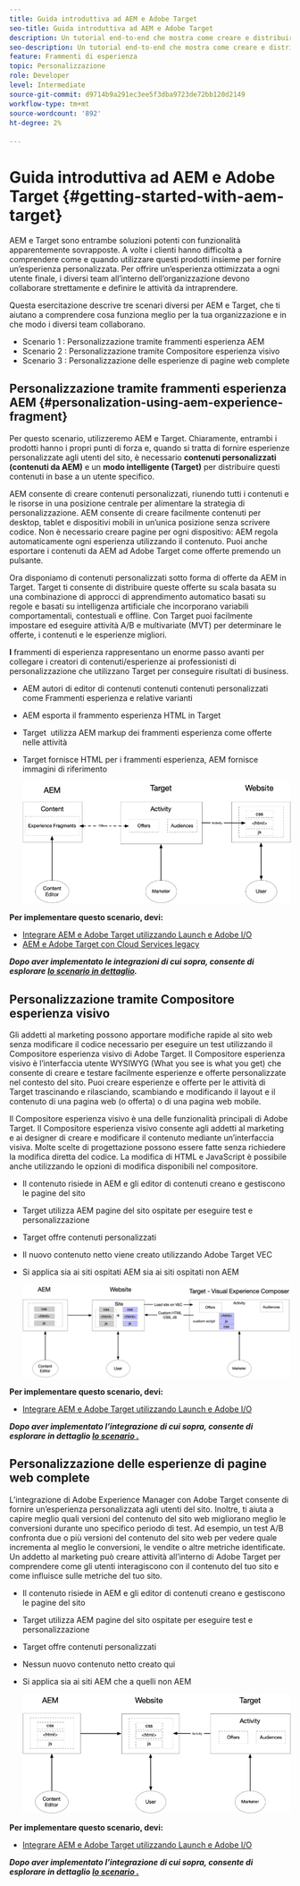 ```yaml
---
title: Guida introduttiva ad AEM e Adobe Target
seo-title: Guida introduttiva ad AEM e Adobe Target
description: Un tutorial end-to-end che mostra come creare e distribuire esperienze personalizzate utilizzando Adobe Experience Manager e Adobe Target. Questa esercitazione illustra anche le diverse figure coinvolte nel processo end to end e la loro collaborazione tra di loro
seo-description: Un tutorial end-to-end che mostra come creare e distribuire esperienze personalizzate utilizzando Adobe Experience Manager e Adobe Target. Questa esercitazione illustra anche le diverse figure coinvolte nel processo end to end e la loro collaborazione tra di loro
feature: Frammenti di esperienza
topic: Personalizzazione
role: Developer
level: Intermediate
source-git-commit: d9714b9a291ec3ee5f3dba9723de72bb120d2149
workflow-type: tm+mt
source-wordcount: '892'
ht-degree: 2%

---
```



# Guida introduttiva ad AEM e Adobe Target {#getting-started-with-aem-target}

AEM e Target sono entrambe soluzioni potenti con funzionalità apparentemente sovrapposte. A volte i clienti hanno difficoltà a comprendere come e quando utilizzare questi prodotti insieme per fornire un’esperienza personalizzata. Per offrire un’esperienza ottimizzata a ogni utente finale, i diversi team all’interno dell’organizzazione devono collaborare strettamente e definire le attività da intraprendere.

Questa esercitazione descrive tre scenari diversi per AEM e Target, che ti aiutano a comprendere cosa funziona meglio per la tua organizzazione e in che modo i diversi team collaborano.

* Scenario 1 : Personalizzazione tramite frammenti esperienza AEM
* Scenario 2 : Personalizzazione tramite Compositore esperienza visivo
* Scenario 3 : Personalizzazione delle esperienze di pagine web complete

## Personalizzazione tramite frammenti esperienza AEM {#personalization-using-aem-experience-fragment}

Per questo scenario, utilizzeremo AEM e Target. Chiaramente, entrambi i prodotti hanno i propri punti di forza e, quando si tratta di fornire esperienze personalizzate agli utenti del sito, è necessario **contenuti personalizzati (contenuti da AEM)** e un **modo intelligente (Target)** per distribuire questi contenuti in base a un utente specifico.

AEM consente di creare contenuti personalizzati, riunendo tutti i contenuti e le risorse in una posizione centrale per alimentare la strategia di personalizzazione. AEM consente di creare facilmente contenuti per desktop, tablet e dispositivi mobili in un’unica posizione senza scrivere codice. Non è necessario creare pagine per ogni dispositivo: AEM regola automaticamente ogni esperienza utilizzando il contenuto. Puoi anche esportare i contenuti da AEM ad Adobe Target come offerte premendo un pulsante.

Ora disponiamo di contenuti personalizzati sotto forma di offerte da AEM in Target. Target ti consente di distribuire queste offerte su scala basata su una combinazione di approcci di apprendimento automatico basati su regole e basati su intelligenza artificiale che incorporano variabili comportamentali, contestuali e offline.  Con Target puoi facilmente impostare ed eseguire attività A/B e multivariate (MVT) per determinare le offerte, i contenuti e le esperienze migliori.

**I** frammenti di esperienza rappresentano un enorme passo avanti per collegare i creatori di contenuti/esperienze ai professionisti di personalizzazione che utilizzano Target per conseguire risultati di business.

* AEM autori di editor di contenuti contenuti contenuti personalizzati come Frammenti esperienza e relative varianti
* AEM esporta il frammento esperienza HTML in Target &#x200B;
* Target &#x200B; utilizza AEM markup dei frammenti esperienza come offerte nelle attività
* Target fornisce HTML per i frammenti esperienza, AEM fornisce immagini di riferimento

   ![Diagramma relativo alla personalizzazione tramite Frammenti esperienza](assets/personalization-use-case-1/use-case-1-diagram.png)

**Per implementare questo scenario, devi:**

* [Integrare AEM e Adobe Target utilizzando Launch e Adobe I/O](./implementation.md#integrating-aem-target-options)
* [AEM e Adobe Target con Cloud Services legacy](./implementation.md#integrating-aem-target-options)

***Dopo aver implementato le integrazioni di cui sopra, consente di esplorare  [lo scenario in dettaglio](./personalization-use-case-1.md).***

## Personalizzazione tramite Compositore esperienza visivo

Gli addetti al marketing possono apportare modifiche rapide al sito web senza modificare il codice necessario per eseguire un test utilizzando il Compositore esperienza visivo di Adobe Target. Il Compositore esperienza visivo è l’interfaccia utente WYSIWYG (What you see is what you get) che consente di creare e testare facilmente esperienze e offerte personalizzate nel contesto del sito. Puoi creare esperienze e offerte per le attività di Target trascinando e rilasciando, scambiando e modificando il layout e il contenuto di una pagina web (o offerta) o di una pagina web mobile.

Il Compositore esperienza visivo è una delle funzionalità principali di Adobe Target. Il Compositore esperienza visivo consente agli addetti al marketing e ai designer di creare e modificare il contenuto mediante un’interfaccia visiva. Molte scelte di progettazione possono essere fatte senza richiedere la modifica diretta del codice. La modifica di HTML e JavaScript è possibile anche utilizzando le opzioni di modifica disponibili nel compositore.

* Il contenuto risiede in AEM e gli editor di contenuti creano e gestiscono le pagine del sito
* Target utilizza AEM pagine del sito ospitate per eseguire test e personalizzazione
* Target offre contenuti personalizzati
* Il nuovo contenuto netto viene creato utilizzando Adobe Target VEC
* Si applica sia ai siti ospitati AEM sia ai siti ospitati non AEM

   ![Personalizzazione tramite diagramma del Compositore esperienza visivo](assets/personalization-use-case-3/use-case-diagram-3.png)

**Per implementare questo scenario, devi:**

* [Integrare AEM e Adobe Target utilizzando Launch e Adobe I/O](./implementation.md#integrating-aem-target-options)

***Dopo aver implementato l’integrazione di cui sopra, consente di esplorare in dettaglio  [lo scenario .](./personalization-use-case-3.md)***

## Personalizzazione delle esperienze di pagine web complete

L’integrazione di Adobe Experience Manager con Adobe Target consente di fornire un’esperienza personalizzata agli utenti del sito. Inoltre, ti aiuta a capire meglio quali versioni del contenuto del sito web migliorano meglio le conversioni durante uno specifico periodo di test. Ad esempio, un test A/B confronta due o più versioni del contenuto del sito web per vedere quale incrementa al meglio le conversioni, le vendite o altre metriche identificate. Un addetto al marketing può creare attività all’interno di Adobe Target per comprendere come gli utenti interagiscono con il contenuto del tuo sito e come influisce sulle metriche del tuo sito.

* Il contenuto risiede in AEM e gli editor di contenuti creano e gestiscono le pagine del sito
* Target utilizza AEM pagine del sito ospitate per eseguire test e personalizzazione
* Target offre contenuti personalizzati
* Nessun nuovo contenuto netto creato qui
* Si applica sia ai siti AEM che a quelli non AEM

   ![diagramma](assets/personalization-use-case-2/use-case-2-diagram.png)

**Per implementare questo scenario, devi:**

* [Integrare AEM e Adobe Target utilizzando Launch e Adobe I/O](./implementation.md#integrating-aem-target-options)

***Dopo aver implementato l’integrazione di cui sopra, consente di esplorare in dettaglio  [lo scenario .](./personalization-use-case-2.md)***
